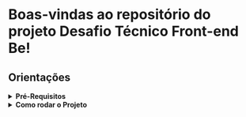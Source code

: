# Boas-vindas ao repositório do projeto Desafio Técnico Front-end Be!

## Orientações
<details>
  <summary><strong>Pré-Requisitos</strong></summary><br />

  1. Ferramentas

  - Tenha instaladas em sua máquina as ferramentas [Git](https://git-scm.com/), [Node.js](https://nodejs.org/en/) e [Yarn](https://yarnpkg.com/) (ou outro gerenciador de pacotes de sua preferência) para poder trabalhar no projeto.

  2. Acesso aos dados da API simulada

  - Para ter acesso aos dados que alimentarão o projeto é importante ter [json-server](https://github.com/typicode/json-server);
  
</details>

<details>
  <summary><strong>Como rodar o Projeto</strong></summary><br />

  1. Clone o repositório

  - Use o comando: `git clone git@github.com:rafahbrito/desafio-frontend-be.git`.
  - Entre na pasta do repositório que você acabou de clonar:
    - `cd desafio-frontend-be`

  2. Instale as dependências

  - `npm install`.
  
  3. Rode o comando a API simulada

  - Rode o comando:
    - `json-server --watch db.json`
  - Abra um novo terminal e rode o comando:
    - `npm run dev`
  - Acesse a URL informada onde o projeto esta rodando localmente.
</details>
